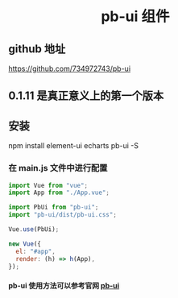 <!--
 * @Author: your name
 * @Date: 2020-06-15 11:37:19
 * @LastEditTime: 2020-06-18 03:43:34
 * @LastEditors: Please set LastEditors
 * @Description: In User Settings Edit
 * @FilePath: \home\pb-ui\readme.md
 -->

<!-- npm config set registry http://registry.npmjs.org/ 官方镜像
npm config set registry https://registry.npm.taobao.org 淘宝镜像

### npm version patch : 提升一个版本 -->

# <center>pb-ui 组件 </center>

## github 地址

https://github.com/734972743/pb-ui

## 0.1.11 是真正意义上的第一个版本

## 安装

npm install element-ui echarts pb-ui -S

### 在 main.js 文件中进行配置

```js
import Vue from "vue";
import App from "./App.vue";

import PbUi from "pb-ui";
import "pb-ui/dist/pb-ui.css";

Vue.use(PbUi);

new Vue({
  el: "#app",
  render: (h) => h(App),
});
```

#### pb-ui 使用方法可以参考官网 [pb-ui](http://www.panbang123.com:8804)
